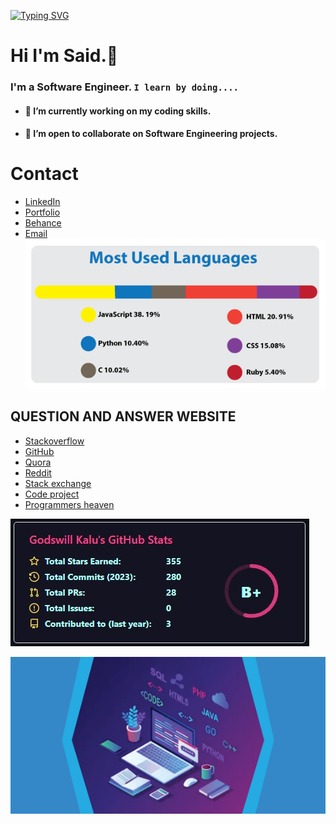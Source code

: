 [![Typing SVG](https://readme-typing-svg.demolab.com?font=Fira+Code&pause=1000&random=false&width=435&lines=Hey+!+You+Welcome+To+My+Profile;My+Name's+Said;I'm+Full+Stack+Web+Developer+-+Mern+Stack;I'm+Passionate+About+Coding;I+Learn+By+Doing;I+Can+Work+Under+Pressure)](https://git.io/typing-svg)
# Hi I'm Said.👋

### I'm a Software Engineer. `I learn by doing....`

- #### 🔭 I’m currently working on my coding skills.
- #### 👯 I’m open to collaborate on Software Engineering projects.

# Contact 
* [LinkedIn](https://www.linkedin.com/in/elsaaeid-ellithy-9017811b2/)
* [Portfolio](https://elsaaeid.github.io/portfolio-react/)
* [Behance](https://www.behance.net/elsaeedellisy1)
* [Email](mailto:saidsadaoy@gmail.com)
![image Top Langs](images/vb.png)


## QUESTION AND ANSWER WEBSITE 
* [Stackoverflow](https://Stackoverflow.com/)
* [GitHub](https://github.com/)
* [Quora](https://quora.com/)
* [Reddit](https://reddit.com/)
* [Stack exchange](https://Stackexchange.com/)
* [Code project](https://codeproject.com/)
* [Programmers heaven](https://programmersheaven.com/)

![Anurag's GitHub stats](images/rv.JPG)



![image](images/web.png)


